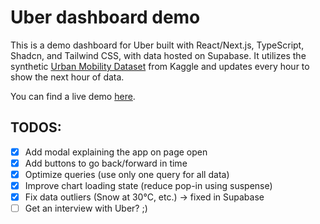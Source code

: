 # Uber dashboard demo

This is a demo dashboard for Uber built with React/Next.js, TypeScript, Shadcn, and Tailwind CSS, with data hosted on Supabase.
It utilizes the synthetic [Urban Mobility Dataset](https://www.kaggle.com/datasets/arnavsmayan/urban-mobility-dataset) from Kaggle and updates every hour to show the next hour of data.

You can find a live demo [here](https://uber-demo.quan.codes/).

## TODOS:

- [x] Add modal explaining the app on page open
- [x] Add buttons to go back/forward in time
- [x] Optimize queries (use only one query for all data)
- [x] Improve chart loading state (reduce pop-in using suspense)
- [x] Fix data outliers (Snow at 30°C, etc.) -> fixed in Supabase
- [ ] Get an interview with Uber? ;)
